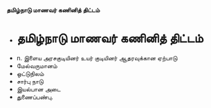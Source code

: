 **தமிழ்நாடு மாணவர் கணினித் திட்டம்**
- # தமிழ்நாடு மாணவர் கணினித் திட்டம்
- n. இளைய அரசகுடியினர் உயர் குடியினர் ஆதரவுக்கான ஏற்பாடு
- மேல்வருமானம்
- ஒட்டுநிலம்
- சார்பு நாடு
- இயல்பான அடை
- துணைப்பண்பு.

